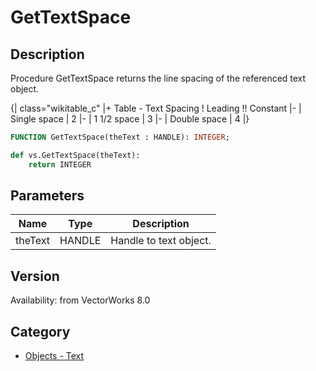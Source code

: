# GetTextSpace

## Description
Procedure GetTextSpace returns the line spacing of the referenced text object.

{| class="wikitable_c"
|+ Table - Text Spacing
! Leading !! Constant
|-
| Single space
| 2
|-
| 1 1/2 space
| 3
|-
| Double space
| 4
|}

```pascal
FUNCTION GetTextSpace(theText : HANDLE): INTEGER;
```

```python
def vs.GetTextSpace(theText):
    return INTEGER
```

## Parameters
|Name|Type|Description|
|---|---|---|
|theText|HANDLE|Handle to text object.|

## Version
Availability: from VectorWorks 8.0

## Category
* [Objects - Text](../Categories/Objects%20-%20Text.md)
